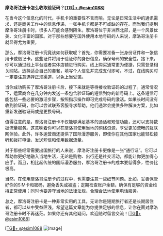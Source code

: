 **摩洛哥注册卡怎么收取验证码？[[TG💪+ @esim1088](https://t.me/s/esim1088)]**

在当今这个信息化的时代，手机卡的重要性不言而喻。无论是日常生活中的通讯需求，还是商务工作中的信息传递，一张手机卡都是不可或缺的存在。而当我们提到摩洛哥注册卡时，很多人可能会感到陌生。摩洛哥位于非洲西北部，是一个风景优美、文化丰富的国家。对于那些想要在国外使用本地号码的人来说，摩洛哥注册卡就显得尤为重要。

那么，摩洛哥注册卡究竟该如何获取呢？首先，你需要准备一张身份证件和一张信用卡或借记卡。这些证件将用于验证你的身份信息，确保号码的安全性。接下来，你可以通过线上平台或者实体店铺进行购买。线上购买通常更为便捷，只需登录相关网站，选择适合自己的套餐，填写个人信息并完成支付即可。不过，在线购买时一定要注意选择正规渠道，以免上当受骗。

当你成功购买了摩洛哥注册卡后，接下来就是等待接收验证码的过程了。通常情况下，运营商会在几分钟内发送一条包含验证码的短信到你的新号码上。这条短信可能包括一些必要的激活步骤，按照指示操作即可完成号码的激活。如果长时间没有收到验证码，你可以尝试联系客服寻求帮助，他们通常会提供多种解决方案，比如重新发送验证码或是更换号码。

值得注意的是，摩洛哥注册卡不仅能够满足基本的通话和短信功能，还可以支持数据流量服务。这意味着你可以在摩洛哥使用当地的网络资源，享受更加流畅的互联网体验。此外，许多运营商还提供了国际漫游服务，即使你在其他国家也能轻松接听和拨打电话，发送短信和使用数据流量。

对于那些经常需要出国旅行的人来说，摩洛哥注册卡更像是一张“通行证”。它可以帮助你更好地融入当地生活，无论是购物、出行还是社交活动，都能让你更加得心应手。而且，相比起传统的国际漫游服务，摩洛哥注册卡的成本要低得多，性价比极高。

当然，在使用摩洛哥注册卡的过程中，也需要注意一些细节问题。比如，妥善保管好你的SIM卡和密码，避免丢失或被盗；定期检查账户余额，确保有足够的资金维持正常使用；同时也要遵守当地的法律法规，合理合法地使用电话服务。

总之，摩洛哥注册卡是一种非常实用的工具，无论你是短期旅行者还是长期居住者，都可以从中受益匪浅。希望这篇文章能为你提供足够的信息，让你在面对摩洛哥注册卡时不再迷茫。如果你还有其他疑问，欢迎随时留言交流！[[TG💪+ @esim1088](https://t.me/s/esim1088)]

[[TG💪+ @esim1088](https://t.me/s/esim1088) ![Image](https://i.postimg.cc/4NQfJmqS/Snipaste-2025-05-13-00-14-12.png)]